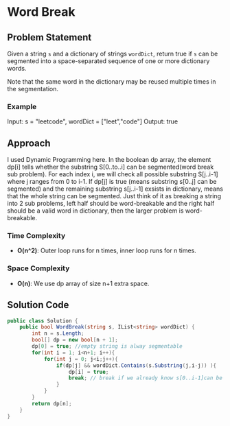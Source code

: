 # Word Break

## Problem Statement
Given a string `s` and a dictionary of strings `wordDict`, return true if `s` can be segmented into a space-separated sequence of one or more dictionary words.

Note that the same word in the dictionary may be reused multiple times in the segmentation.
### Example
Input: s = "leetcode", wordDict = ["leet","code"]
Output: true

## Approach
I used Dynamic Programming here. In the boolean dp array, the element dp[i] tells whether the substring S[0..to..i] can be segmented(word break sub problem). For each index i, we will check all possible substring S[j..i-1] where j ranges from 0 to i-1. If dp[j] is true (means substring s[0..j] can be segmented) and the remaining substring s[j..i-1] exsists in dictionary, means that the whole string can be segmented. Just think of it as breaking a string into 2 sub problems, left half should be word-breakable and the right half should be a valid word in dictionary, then the larger problem is word-breakable.

### Time Complexity
- **O(n^2)**: Outer loop runs for n times, inner loop runs for n times.
### Space Complexity
- **O(n)**: We use dp array of size n+1 extra space.

## Solution Code
```C#
public class Solution {
    public bool WordBreak(string s, IList<string> wordDict) {
        int n = s.Length;
        bool[] dp = new bool[n + 1];
        dp[0] = true; //empty string is alway segmentable
        for(int i = 1; i<n+1; i++){
            for(int j = 0; j<i;j++){
                if(dp[j] && wordDict.Contains(s.Substring(j,i-j)) ){
                    dp[i] = true;
                    break; // break if we already know s[0..i-1]can be segmented i.e. dp[i]==true, there's no point continuing loop
                }
            }
        }
        return dp[n];
    }
}